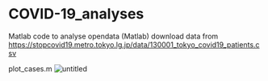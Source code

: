 # COVID-19_analyses

Matlab code to analyse opendata (Matlab)
download data from https://stopcovid19.metro.tokyo.lg.jp/data/130001_tokyo_covid19_patients.csv

plot_cases.m
![untitled](https://user-images.githubusercontent.com/3739605/79638774-31f50080-81c2-11ea-9376-379d54ad578a.jpg)

